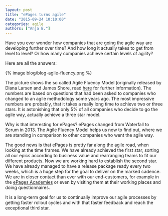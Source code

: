 ```yaml
---
layout: post
title: "ePages turns agile"
date: "2015-09-24 10:10:00"
categories: agile
authors: ["Anja B."]
---
```


Have you ever wonder how companies that are going the agile way are developing further over time?
And how long it actually takes to get from level to level?
Or how many companies achieve certain levels of agility?

Here are all the answers:

{% image blog/blog-agile-fluency.png %}

The picture shows the so called Agile Fluency Model (originally released by Diana Larsen and James Shore, read [here](http://martinfowler.com/articles/agileFluency.html) for further information).
The numbers are based on questions that had been asked to companies who changed to an agile methodology some years ago.
The most impressive numbers are probably, that it takes a really long time to achieve two or three stars.
It is astonishing that only 5% of all companies who decide to go the agile way, actually achieve a three star model.

Why is that interesting for ePages?
ePages changed from Waterfall to Scrum in 2013.
The Agile Fluency Model helps us now to find out, where we are standing in comparison to other companies who went the agile way.

The good news is that ePages is pretty far along the agile road, when looking at the time frames.
We have already achieved the first star, sorting all our epics according to business value and rearranging teams to fit our different products.
Now we are working hard to establish the second star.
We have already managed to have a release package ready every two weeks, which is a huge step for the goal to deliver on the marked cadence.
We are in closer contact than ever with our end-customers, for example in the [ePages Academies](http://www.epages.com/academy/en/) or even by visiting them at their working places and doing questionnaires.

It is a long-term goal for us to continually improve our agile processes by getting faster rollout cycles and with that faster feedback and reach the exceptional third star.
